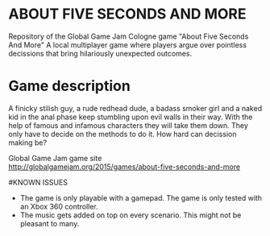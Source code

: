 # ABOUT FIVE SECONDS AND MORE
Repository of the Global Game Jam Cologne game "About Five Seconds And More"
A local multiplayer game where players argue over pointless decissions that bring hilariously unexpected outcomes.

# Game description
A finicky stilish guy, a rude redhead dude, a badass smoker girl and a naked kid in the anal phase keep stumbling upon evil walls in their way. With the help of famous and infamous characters they will take them down. They only have to decide on the methods to do it. How hard can decission making be?

Global Game Jam game site<br/>
http://globalgamejam.org/2015/games/about-five-seconds-and-more

#KNOWN ISSUES
<ul>
<li>The game is only playable with a gamepad. The game is only tested with an Xbox 360 controller. </li>
<li>The music gets added on top on every scenario. This might not be pleasant to many.</li>
</ul>
